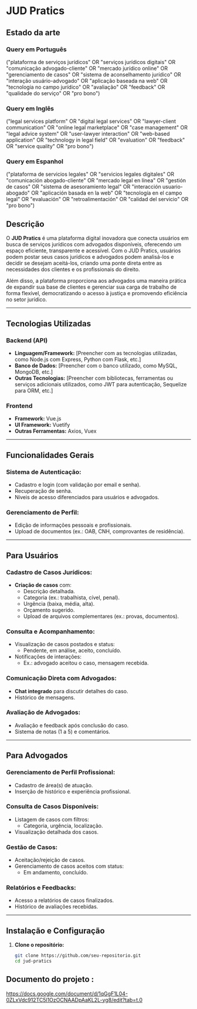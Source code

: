 # JUD Pratics
## Estado da arte
### Query em Português
("plataforma de serviços jurídicos" OR "serviços jurídicos digitais" OR "comunicação advogado-cliente" OR "mercado jurídico online" OR "gerenciamento de casos" OR "sistema de aconselhamento jurídico" OR "interação usuário-advogado" OR "aplicação baseada na web" OR "tecnologia no campo jurídico" OR "avaliação" OR "feedback" OR "qualidade do serviço" OR "pro bono")

### Query em Inglês
("legal services platform" OR "digital legal services" OR "lawyer-client communication" OR "online legal marketplace" OR "case management" OR "legal advice system" OR "user-lawyer interaction" OR "web-based application" OR "technology in legal field" OR "evaluation" OR "feedback" OR "service quality" OR "pro bono")

### Query em Espanhol
("plataforma de servicios legales" OR "servicios legales digitales" OR "comunicación abogado-cliente" OR "mercado legal en línea" OR "gestión de casos" OR "sistema de asesoramiento legal" OR "interacción usuario-abogado" OR "aplicación basada en la web" OR "tecnología en el campo legal" OR "evaluación" OR "retroalimentación" OR "calidad del servicio" OR "pro bono")

## Descrição

O **JUD Pratics** é uma plataforma digital inovadora que conecta usuários em busca de serviços jurídicos com advogados disponíveis, oferecendo um espaço eficiente, transparente e acessível. Com o JUD Pratics, usuários podem postar seus casos jurídicos e advogados podem analisá-los e decidir se desejam aceitá-los, criando uma ponte direta entre as necessidades dos clientes e os profissionais do direito.

Além disso, a plataforma proporciona aos advogados uma maneira prática de expandir sua base de clientes e gerenciar sua carga de trabalho de forma flexível, democratizando o acesso à justiça e promovendo eficiência no setor jurídico.

---

## Tecnologias Utilizadas

### Backend (API)
- **Linguagem/Framework:** [Preencher com as tecnologias utilizadas, como Node.js com Express, Python com Flask, etc.]
- **Banco de Dados:** [Preencher com o banco utilizado, como MySQL, MongoDB, etc.]
- **Outras Tecnologias:** [Preencher com bibliotecas, ferramentas ou serviços adicionais utilizados, como JWT para autenticação, Sequelize para ORM, etc.]

### Frontend
- **Framework:** Vue.js
- **UI Framework:** Vuetify
- **Outras Ferramentas:** Axios, Vuex
---

## Funcionalidades Gerais

### Sistema de Autenticação:
- Cadastro e login (com validação por email e senha).
- Recuperação de senha.
- Níveis de acesso diferenciados para usuários e advogados.

### Gerenciamento de Perfil:
- Edição de informações pessoais e profissionais.
- Upload de documentos (ex.: OAB, CNH, comprovantes de residência).

---

## Para Usuários

### Cadastro de Casos Jurídicos:
- **Criação de casos** com:
  - Descrição detalhada.
  - Categoria (ex.: trabalhista, cível, penal).
  - Urgência (baixa, média, alta).
  - Orçamento sugerido.
  - Upload de arquivos complementares (ex.: provas, documentos).
  
### Consulta e Acompanhamento:
- Visualização de casos postados e status:
  - Pendente, em análise, aceito, concluído.
- Notificações de interações:
  - Ex.: advogado aceitou o caso, mensagem recebida.

### Comunicação Direta com Advogados:
- **Chat integrado** para discutir detalhes do caso.
- Histórico de mensagens.

### Avaliação de Advogados:
- Avaliação e feedback após conclusão do caso.
- Sistema de notas (1 a 5) e comentários.

---

## Para Advogados

### Gerenciamento de Perfil Profissional:
- Cadastro de área(s) de atuação.
- Inserção de histórico e experiência profissional.

### Consulta de Casos Disponíveis:
- Listagem de casos com filtros:
  - Categoria, urgência, localização.
- Visualização detalhada dos casos.

### Gestão de Casos:
- Aceitação/rejeição de casos.
- Gerenciamento de casos aceitos com status:
  - Em andamento, concluído.

### Relatórios e Feedbacks:
- Acesso a relatórios de casos finalizados.
- Histórico de avaliações recebidas.

---

## Instalação e Configuração

1. **Clone o repositório:**
   ```bash
   git clone https://github.com/seu-repositorio.git
   cd jud-pratics

## Documento do projeto :
 https://docs.google.com/document/d/1qGgF1L04-0ZLxVdc912TC5l1OzOCNAADpAaKL2L-yg8/edit?tab=t.0
